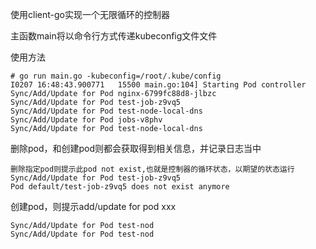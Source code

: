 使用client-go实现一个无限循环的控制器

主函数main将以命令行方式传递kubeconfig文件文件

使用方法

```
# go run main.go -kubeconfig=/root/.kube/config
I0207 16:48:43.900771   15500 main.go:104] Starting Pod controller
Sync/Add/Update for Pod nginx-6799fc88d8-jlbzc
Sync/Add/Update for Pod test-job-z9vq5
Sync/Add/Update for Pod test-node-local-dns
Sync/Add/Update for Pod jobs-v8phv
Sync/Add/Update for Pod test-node-local-dns
```

删除pod，和创建pod则都会获取得到相关信息，并记录日志当中


```
删除指定pod则提示此pod not exist,也就是控制器的循环状态，以期望的状态运行
Sync/Add/Update for Pod test-job-z9vq5
Pod default/test-job-z9vq5 does not exist anymore
```

创建pod，则提示add/update for pod xxx

```
Sync/Add/Update for Pod test-nod
Sync/Add/Update for Pod test-nod
```
